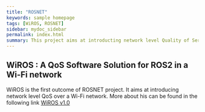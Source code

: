 ```yaml
---
title: "ROSNET"
keywords: sample homepage
tags: [WiROS, ROSNET]
sidebar: mydoc_sidebar
permalink: index.html
summary: This project aims at introducting network level Quality of Service to the ROS2 stack. We look forward to introduing an end-to-end QoS solution for ROS2 specifically over wireless network for its mission-critical use case. 
---
```


## WiROS : A QoS Software Solution for ROS2 in a Wi-Fi network

WiROS is the first outcome of ROSNET project. It aims at introducing network level QoS over a Wi-Fi network. More about his can be found in the following link [WiROS v1.0](https://bishalj054.github.io/research_projects_website/mydoc_introduction.html#)
